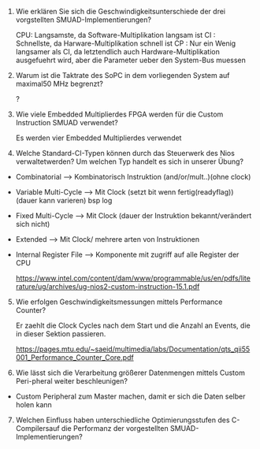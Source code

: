 1. Wie erklären Sie sich die Geschwindigkeitsunterschiede der drei vorgstellten SMUAD-Implementierungen?

	CPU: Langsamste, da Software-Multiplikation langsam ist
	CI : Schnellste, da Harware-Multiplikation schnell ist
	CP : Nur ein Wenig langsamer als CI, da letztendlich auch Hardware-Multiplikation ausgefuehrt wird, aber die Parameter ueber den System-Bus muessen

2. Warum ist die Taktrate des SoPC in dem vorliegenden System auf maximal50 MHz begrenzt?

	?

3. Wie viele Embedded Multiplierdes FPGA werden für die Custom Instruction SMUAD verwendet?

	 Es werden vier Embedded Multiplierdes verwendet 

4. Welche Standard-CI-Typen können durch das Steuerwerk des Nios verwaltetwerden? Um welchen Typ handelt es sich in unserer Übung?

 - Combinatorial			--> Kombinatorisch Instruktion (and/or/mult..)(ohne clock)
 - Variable Multi-Cycle		--> Mit Clock (setzt bit wenn fertig(readyflag)) (dauer kann varieren) bsp log
 - Fixed Multi-Cycle		--> Mit Clock (dauer der Instruktion bekannt/verändert sich nicht)
 - Extended					--> Mit Clock/ mehrere arten von Instruktionen 
 - Internal Register File	--> Komponente mit zugriff auf alle Register der CPU

	https://www.intel.com/content/dam/www/programmable/us/en/pdfs/literature/ug/archives/ug-nios2-custom-instruction-15.1.pdf

5. Wie erfolgen Geschwindigkeitsmessungen mittels Performance Counter?

	Er zaehlt die Clock Cycles nach dem Start und die Anzahl an Events, die in dieser Sektion passieren.
	
	https://pages.mtu.edu/~saeid/multimedia/labs/Documentation/qts_qii55001_Performance_Counter_Core.pdf

6. Wie lässt sich die Verarbeitung größerer Datenmengen mittels Custom Peri-pheral weiter beschleunigen?

 - Custom Peripheral zum Master machen, damit er sich die Daten selber holen kann

7. Welchen Einfluss haben unterschiedliche Optimierungsstufen des C-Compilersauf die Performanz der vorgestellten SMUAD-Implementierungen?

	

